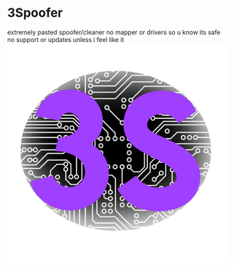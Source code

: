 # 3Spoofer
extremely pasted spoofer/cleaner no mapper or drivers so u know its safe
no support or updates unless i feel like it
![](https://github.com/yk3thn/3Spoofer/blob/main/3spoofer.png)
